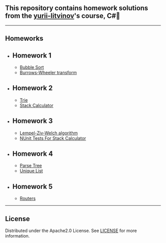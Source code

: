 ## This repository contains homework solutions from the [yurii-litvinov](https://github.com/yurii-litvinov)'s course, C#📗
_____
## Homeworks
- ## Homework 1
  - [Bubble Sort](https://github.com/egor-shishkarev/SPBU-SecondSemester/tree/Homework1_task2/Homework1/Task2) 
  - [Burrows-Wheeler transform](https://github.com/egor-shishkarev/SPBU-SecondSemester/tree/main/Homework1/Task1)
- ## Homework 2
  - [Trie](https://github.com/egor-shishkarev/SPBU-SecondSemester/tree/Homework2_task1/Homework2/Trie)
  - [Stack Calculator](https://github.com/egor-shishkarev/SPBU-SecondSemester/tree/Homework2_task2/Homework2/StackCalculator)
- ## Homework 3
  - [Lempel-Ziv-Welch algorithm](https://github.com/egor-shishkarev/SPBU-SecondSemester/tree/Homework3_task2/Homework3/LZW)
  - [NUnit Tests For Stack Calculator](https://github.com/egor-shishkarev/SPBU-SecondSemester/tree/Homework2_task2/Homework2/StackCalculator/StackCalculatorTests)
- ## Homework 4
  - [Parse Tree](https://github.com/egor-shishkarev/SPBU-SecondSemester/tree/Homework4_task1/Homework4/ParseTree)
  - [Unique List](https://github.com/egor-shishkarev/SPBU-SecondSemester/tree/Homework4_task2/Homework4/List)
- ## Homework 5
  - [Routers](https://github.com/egor-shishkarev/SPBU-SecondSemester/tree/Homework5/Homework5/Routers)
____
## License
Distributed under the Apache2.0 License. See [LICENSE](https://github.com/egor-shishkarev/SPBU-SecondSemester/blob/main/LICENSE) for more information.
